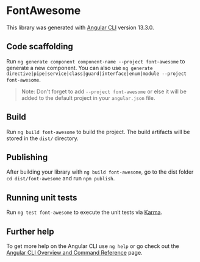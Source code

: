 # FontAwesome

This library was generated with [Angular CLI](https://github.com/angular/angular-cli) version 13.3.0.

## Code scaffolding

Run `ng generate component component-name --project font-awesome` to generate a new component. You can also use `ng generate directive|pipe|service|class|guard|interface|enum|module --project font-awesome`.
> Note: Don't forget to add `--project font-awesome` or else it will be added to the default project in your `angular.json` file. 

## Build

Run `ng build font-awesome` to build the project. The build artifacts will be stored in the `dist/` directory.

## Publishing

After building your library with `ng build font-awesome`, go to the dist folder `cd dist/font-awesome` and run `npm publish`.

## Running unit tests

Run `ng test font-awesome` to execute the unit tests via [Karma](https://karma-runner.github.io).

## Further help

To get more help on the Angular CLI use `ng help` or go check out the [Angular CLI Overview and Command Reference](https://angular.io/cli) page.
